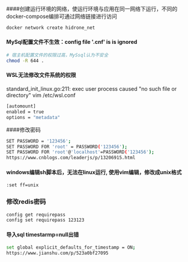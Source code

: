 ####创建运行环境的网络，使运行环境与应用在同一网络下运行，不同的docker-compose编排可通过网络链接进行访问
```bash
docker network create hidrone_net
```

#### MySql配置文件不生效：config file '.cnf' is is ignored
```bash
# 宿主机配置文件的权限过高，MySsql认为不安全
chmod -R 644 .
```
####

#### WSL无法修改文件系统的权限
standard_init_linux.go:211: exec user process caused "no such file or directory"
vim /etc/wsl.conf
```bash
[automount]
enabled = true
options = "metadata"
```

####修改密码
```bash
SET PASSWORD = '123456';
SET PASSWORD FOR 'root' = PASSWORD('123456');
SET PASSWORD FOR 'root'@'localhost'=PASSWORD('123456');
https://www.cnblogs.com/leaderjs/p/13206915.html
```


#### windows编辑sh脚本后，无法在linux运行, 使用vim编辑，修改成unix格式
```bash
:set ff=unix
```

### 修改redis密码
```bash
config get requirepass
config set requirepass 123123
```

#### 导入sql timestarmp=null出错
```bash
set global explicit_defaults_for_timestamp = ON;
https://www.jianshu.com/p/523a0bf27095
```